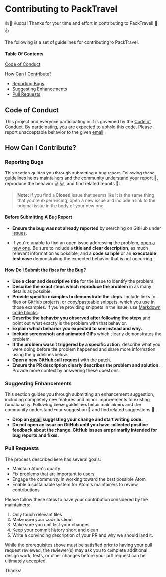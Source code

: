 # Contributing to PackTravel

:+1::tada: Kudos! Thanks for your time and effort in contributing to PackTravel! :tada::+1:

The following is a set of guidelines for contributing to PackTravel.


#### Table Of Contents

[Code of Conduct](#code-of-conduct)


[How Can I Contribute?](#how-can-i-contribute)
  * [Reporting Bugs](#reporting-bugs)
  * [Suggesting Enhancements](#suggesting-enhancements)
  * [Pull Requests](#pull-requests)


## Code of Conduct

This project and everyone participating in it is governed by the [Code of Conduct](CODE_OF_CONDUCT.md). By participating, you are expected to uphold this code. Please report unacceptable behavior to the given [email](mailto:help@packtravel.io).


## How Can I Contribute?

### Reporting Bugs

This section guides you through submitting a bug report. Following these guidelines helps maintainers and the community understand your report :pencil:, reproduce the behavior :computer: :computer:, and find related reports :mag_right:.

> **Note:** If you find a **Closed** issue that seems like it is the same thing that you're experiencing, open a new issue and include a link to the original issue in the body of your new one.
#### Before Submitting A Bug Report

* **Ensure the bug was not already reported** by searching on GitHub under [Issues](https://github.com/amisha-w/PackTravel/issues).

* If you're unable to find an open issue addressing the problem, [open a new one](https://github.com/amisha-w/PackTravel/issues/new). Be sure to include a **title and clear description**, as much relevant information as possible, and a **code sample** or an **executable test case** demonstrating the expected behavior that is not occurring.

#### How Do I Submit the fixes for the Bug?

* **Use a clear and descriptive title** for the issue to identify the problem.
* **Describe the exact steps which reproduce the problem** in as many details as possible.
* **Provide specific examples to demonstrate the steps**. Include links to files or GitHub projects, or copy/pasteable snippets, which you use in those examples. If you're providing snippets in the issue, use [Markdown code blocks](https://help.github.com/articles/markdown-basics/#multiple-lines).
* **Describe the behavior you observed after following the steps** and point out what exactly is the problem with that behavior.
* **Explain which behavior you expected to see instead and why.**
* **Include screenshots and animated GIFs** which clearly demonstrates the problem.
* **If the problem wasn't triggered by a specific action**, describe what you were doing before the problem happened and share more information using the guidelines below.
* **Open a new GitHub pull request** with the patch.
* **Ensure the PR description clearly describes the problem and solution.**
Provide more context by answering these questions:


### Suggesting Enhancements

This section guides you through submitting an enhancement suggestion, including completely new features and minor improvements to existing functionality. Following these guidelines helps maintainers and the community understand your suggestion :pencil: and find related suggestions :mag_right:.

* **Drop an [email](help@packtravel.io) suggesting your change and start writing code.**
* **Do not open an issue on GitHub until you have collected positive feedback about the change. GitHub issues are primarily intended for bug reports and fixes.**


### Pull Requests

The process described here has several goals:

- Maintain Atom's quality
- Fix problems that are important to users
- Engage the community in working toward the best possible Atom
- Enable a sustainable system for Atom's maintainers to review contributions

Please follow these steps to have your contribution considered by the maintainers:

1. Only touch relevant files
2. Make sure your code is clean
3. Make sure you unit test your changes
4. Keep your commit history short and clean
5. Write a convincing description of your PR and why we should land it.

While the prerequisites above must be satisfied prior to having your pull request reviewed, the reviewer(s) may ask you to complete additional design work, tests, or other changes before your pull request can be ultimately accepted.


Thanks! 
